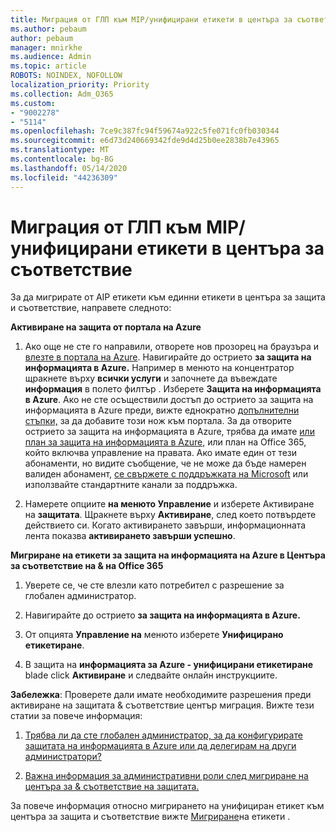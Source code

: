 ```yaml
---
title: Миграция от ГЛП към MIP/унифицирани етикети в центъра за съответствие
ms.author: pebaum
author: pebaum
manager: mnirkhe
ms.audience: Admin
ms.topic: article
ROBOTS: NOINDEX, NOFOLLOW
localization_priority: Priority
ms.collection: Adm_O365
ms.custom:
- "9002278"
- "5114"
ms.openlocfilehash: 7ce9c387fc94f59674a922c5fe071fc0fb030344
ms.sourcegitcommit: e6d73d240669342fde9d4d25b0ee2838b7e43965
ms.translationtype: MT
ms.contentlocale: bg-BG
ms.lasthandoff: 05/14/2020
ms.locfileid: "44236309"
---
```

# <a name="migration-from-aip-to-mipunified-labeling-in-the-compliance-center"></a>Миграция от ГЛП към MIP/унифицирани етикети в центъра за съответствие

За да мигрирате от AIP етикети към единни етикети в центъра за защита и съответствие, направете следното:

**Активиране на защита от портала на Azure**

1. Ако още не сте го направили, отворете нов прозорец на браузъра и [влезте в портала на Azure](https://docs.microsoft.com/azure/information-protection/deploy-use/configure-policy#signing-in-to-the-azure-portal). Навигирайте до острието **за защита на информацията в Azure.** Например в менюто на концентратор щракнете върху **всички услуги** и започнете да въвеждате **информация** в полето филтър . Изберете **Защита на информацията в Azure**. Ако не сте осъществили достъп до острието за защита на информацията в Azure преди, вижте еднократно [допълнителни стъпки,](https://docs.microsoft.com/azure/information-protection/deploy-use/configure-policy#to-access-the-azure-information-protection-blade-for-the-first-time) за да добавите този нож към портала. За да отворите острието за защита на информацията в Azure, трябва да имате [или план за защита на информацията в Azure,](https://www.microsoft.com/cloud-platform/azure-information-protection-pricing) или план на Office 365, който включва управление на правата. Ако имате един от тези абонаменти, но видите съобщение, че не може да бъде намерен валиден абонамент, [се свържете с поддръжката на Microsoft](https://docs.microsoft.com/azure/information-protection/get-started/information-support#to-contact-microsoft-support) или използвайте стандартните канали за поддръжка.

2. Намерете опциите **на менюто Управление** и изберете Активиране на **защитата**. Щракнете върху **Активиране**, след което потвърдете действието си. Когато активирането завърши, информационната лента показва **активирането завърши успешно**.

**Мигриране на етикети за защита на информацията на Azure в Центъра за съответствие на & на Office 365**

1. Уверете се, че сте влезли като потребител с разрешение за глобален администратор.

2. Навигирайте до острието **за защита на информацията в Azure.**

3. От опцията **Управление на** менюто изберете **Унифицирано етикетиране**.

4. В защита на **информацията за Azure - унифицирани етикетиране** blade click **Активиране** и следвайте онлайн инструкциите.

**Забележка**: Проверете дали имате необходимите разрешения преди активиране на защитата & съответствие център миграция. Вижте тези статии за повече информация:

1. [Трябва ли да сте глобален администратор, за да конфигурирате защитата на информацията в Azure или да делегирам на други администратори?](https://docs.microsoft.com/azure/information-protection/faqs#do-you-need-to-be-a-global-admin-to-configure-azure-information-protection-or-can-i-delegate-to-other-administrators)

2. [Важна информация за административни роли след мигриране на центъра за & съответствие на защитата.](https://docs.microsoft.com/azure/information-protection/configure-policy-migrate-labels#important-information-about-administrative-roles)

За повече информация относно мигрирането на унифициран етикет към центъра за защита и съответствие вижте [Мигриране](https://docs.microsoft.com/azure/information-protection/configure-policy-migrate-labels)на етикети .
